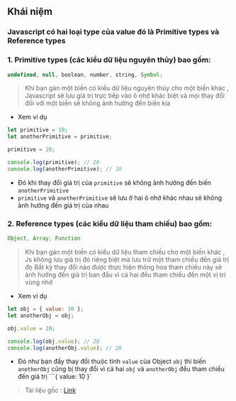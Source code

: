 ## Khái niệm

### Javascript có hai loại type của value đó là Primitive types và Reference types

### 1. Primitive types (các kiểu dữ liệu nguyên thủy) bao gồm:

```js
undefined, null, boolean, number, string, Symbol;
```

> Khi bạn gán một biến có kiểu dữ liệu nguyên thủy cho một biến khác , Javascript sẽ lưu giá trị trực tiếp vào ô nhớ khác biệt và mọi thay đổi đối với một biến sẽ không ảnh hưởng đến biến kia

- Xem ví dụ

```js
let primitive = 10;
let anotherPrimitive = primitive;

primitive = 20;

console.log(primitive); // 20
console.log(anotherPrimitive); // 10
```
- Đó khi thay đổi giá trị của `primitive` sẽ không ảnh hưởng đến biến `anotherPrimitive`
- `primitive` và `anotherPrimitive` sẽ lưu ở hai ô nhớ khác nhau sẽ không ảnh hưởng đến giá trị của nhau

### 2. Reference types (các kiểu dữ liệu tham chiếu) bao gồm:

```js
Object, Array, Function
```

> Khi bạn gán một biến có kiểu dữ liệu tham chiếu cho một biến khác , Js không lưu giá trị đó riêng biệt mà lưu trữ một tham chiếu đến giá trị đọ Bất kỳ thay đổi nào được thực hiện thông hoa tham chiếu này sẽ ảnh hưởng đến giá trị ban đầu vì cả hai đều tham chiếu đến một vị trí vùng nhớ

- Xem ví dụ

```js
let obj = { value: 10 };
let anotherObj = obj;

obj.value = 20;

console.log(obj.value); // 20
console.log(anotherObj.value); // 20
```

- Đó như bạn đấy thay đổi thuộc tính `value` của Object `obj` thì biến `anotherObj` cũng bị thay đổi vì cả hai `obj` và `anotherObj` đều tham chiếu đến giá trị ```{ value: 10 }`


> Tài liệu gốc : [Link](https://codedamn.com/news/javascript/pass-by-reference-in-javascript)
